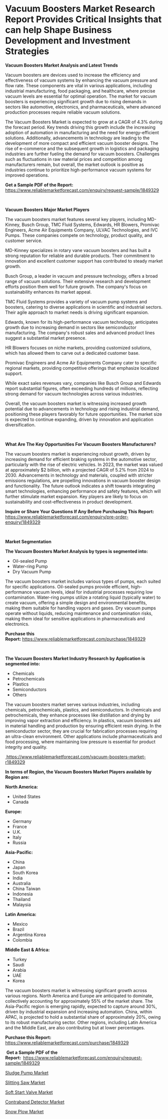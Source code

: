 <p><h1>Vacuum Boosters Market Research Report Provides Critical Insights that can help Shape Business Development and Investment Strategies</h1></p><p><strong>Vacuum Boosters Market Analysis and Latest Trends</strong></p>
<p><p>Vacuum boosters are devices used to increase the efficiency and effectiveness of vacuum systems by enhancing the vacuum pressure and flow rate. These components are vital in various applications, including industrial manufacturing, food packaging, and healthcare, where precise vacuum levels are essential for optimal operation. The market for vacuum boosters is experiencing significant growth due to rising demands in sectors like automotive, electronics, and pharmaceuticals, where advanced production processes require reliable vacuum solutions.</p><p>The Vacuum Boosters Market is expected to grow at a CAGR of 4.3% during the forecast period. Key trends driving this growth include the increasing adoption of automation in manufacturing and the need for energy-efficient solutions. Additionally, advancements in technology are leading to the development of more compact and efficient vacuum booster designs. The rise of e-commerce and the subsequent growth in logistics and packaging industries are further fueling the demand for vacuum boosters. Challenges such as fluctuations in raw material prices and competition among manufacturers remain, but overall, the market outlook is positive as industries continue to prioritize high-performance vacuum systems for improved operations.</p></p>
<p><strong>Get a Sample PDF of the Report:&nbsp;</strong> <a href="https://www.reliablemarketforecast.com/enquiry/request-sample/1849329?utm_campaign=1998&utm_medium=2&utm_source=Github&utm_content=ia&utm_term=11042025&utm_id=vacuum-boosters">https://www.reliablemarketforecast.com/enquiry/request-sample/1849329</a></p>
<p>&nbsp;</p>
<p><strong>Vacuum Boosters Major Market Players</strong></p>
<p><p>The vacuum boosters market features several key players, including MD-Kinney, Busch Group, TMC Fluid Systems, Edwards, HR Blowers, Promivac Engineers, Acme Air Equipments Company, ULVAC Technologies, and IVC Pumps. These companies compete on technology, product quality, and customer service.</p><p>MD-Kinney specializes in rotary vane vacuum boosters and has built a strong reputation for reliable and durable products. Their commitment to innovation and excellent customer support has contributed to steady market growth.</p><p>Busch Group, a leader in vacuum and pressure technology, offers a broad range of vacuum solutions. Their extensive research and development efforts position them well for future growth. The company's focus on sustainability enhances its market appeal.</p><p>TMC Fluid Systems provides a variety of vacuum pump systems and boosters, catering to diverse applications in scientific and industrial sectors. Their agile approach to market needs is driving significant expansion.</p><p>Edwards, known for its high-performance vacuum technology, anticipates growth due to increasing demand in sectors like semiconductor manufacturing. The company's robust sales and advanced product lines suggest a substantial market presence.</p><p>HR Blowers focuses on niche markets, providing customized solutions, which has allowed them to carve out a dedicated customer base.</p><p>Promivac Engineers and Acme Air Equipments Company cater to specific regional markets, providing competitive offerings that emphasize localized support.</p><p>While exact sales revenues vary, companies like Busch Group and Edwards report substantial figures, often exceeding hundreds of millions, reflecting strong demand for vacuum technologies across various industries.</p><p>Overall, the vacuum boosters market is witnessing increased growth potential due to advancements in technology and rising industrial demand, positioning these players favorably for future opportunities. The market size is expected to continue expanding, driven by innovation and application diversification.</p></p>
<p>&nbsp;</p>
<p><strong>What Are The Key Opportunities For Vacuum Boosters Manufacturers?</strong></p>
<p><p>The vacuum boosters market is experiencing robust growth, driven by increasing demand for efficient braking systems in the automotive sector, particularly with the rise of electric vehicles. In 2023, the market was valued at approximately $2 billion, with a projected CAGR of 5.2% from 2024 to 2030. Advancements in technology and materials, coupled with stricter emissions regulations, are propelling innovations in vacuum booster design and functionality. The future outlook indicates a shift towards integrating smart technologies, enhancing performance and safety features, which will further stimulate market expansion. Key players are likely to focus on sustainability and cost-effectiveness in product development.</p></p>
<p><strong>Inquire or Share Your Questions If Any Before Purchasing This Report:</strong> <a href="https://www.reliablemarketforecast.com/enquiry/pre-order-enquiry/1849329?utm_campaign=1998&utm_medium=2&utm_source=Github&utm_content=ia&utm_term=11042025&utm_id=vacuum-boosters">https://www.reliablemarketforecast.com/enquiry/pre-order-enquiry/1849329</a></p>
<p>&nbsp;</p>
<p><strong>Market Segmentation</strong></p>
<p><strong>The Vacuum Boosters Market Analysis by types is segmented into:</strong></p>
<p><ul><li>Oil-sealed Pump</li><li>Water-ring Pump</li><li>Dry Vacuum Pump</li></ul></p>
<p><p>The vacuum boosters market includes various types of pumps, each suited for specific applications. Oil-sealed pumps provide efficient, high-performance vacuum levels, ideal for industrial processes requiring low contamination. Water-ring pumps utilize a rotating liquid (typically water) to create vacuum, offering a simple design and environmental benefits, making them suitable for handling vapors and gases. Dry vacuum pumps operate without liquids, reducing maintenance and contamination risks, making them ideal for sensitive applications in pharmaceuticals and electronics.</p></p>
<p><strong>Purchase this Report:&nbsp;</strong><a href="https://www.reliablemarketforecast.com/purchase/1849329?utm_campaign=1998&utm_medium=2&utm_source=Github&utm_content=ia&utm_term=11042025&utm_id=vacuum-boosters">https://www.reliablemarketforecast.com/purchase/1849329</a></p>
<p>&nbsp;</p>
<p><strong>The Vacuum Boosters Market Industry Research by Application is segmented into:</strong></p>
<p><ul><li>Chemicals</li><li>Petrochemicals</li><li>Plastics</li><li>Semiconductors</li><li>Others</li></ul></p>
<p><p>The vacuum boosters market serves various industries, including chemicals, petrochemicals, plastics, and semiconductors. In chemicals and petrochemicals, they enhance processes like distillation and drying by improving vapor extraction and efficiency. In plastics, vacuum boosters aid in material handling and production by ensuring efficient resin drying. In the semiconductor sector, they are crucial for fabrication processes requiring an ultra-clean environment. Other applications include pharmaceuticals and food processing, where maintaining low pressure is essential for product integrity and quality.</p></p>
<p><a href="https://www.reliablemarketforecast.com/vacuum-boosters-market-r1849329?utm_campaign=1998&utm_medium=2&utm_source=Github&utm_content=ia&utm_term=11042025&utm_id=vacuum-boosters">&nbsp;https://www.reliablemarketforecast.com/vacuum-boosters-market-r1849329</a></p>
<p><strong>In terms of Region, the Vacuum Boosters Market Players available by Region are:</strong></p>
<p>
    <p> <strong> North America: </strong>
        <ul>
            <li>United States</li>
            <li>Canada</li>
        </ul>
        </p> 
    <p> <strong> Europe: </strong>
        <ul>
            <li>Germany</li>
            <li>France</li>
            <li>U.K.</li>
            <li>Italy</li>
            <li>Russia</li>
        </ul>
        </p> 
    <p> <strong> Asia-Pacific: </strong>
        <ul>
            <li>China</li>
            <li>Japan</li>
            <li>South Korea</li>
            <li>India</li>
            <li>Australia</li>
            <li>China Taiwan</li>
            <li>Indonesia</li>
            <li>Thailand</li>
            <li>Malaysia</li>
        </ul>
        </p> 
    <p> <strong> Latin America: </strong>
        <ul>
            <li>Mexico</li>
            <li>Brazil</li>
            <li>Argentina Korea</li>
            <li>Colombia</li>
        </ul>
        </p> 
    <p> <strong> Middle East & Africa: </strong>
        <ul>
            <li>Turkey</li>
            <li>Saudi</li>
            <li>Arabia</li>
            <li>UAE</li>
            <li>Korea</li>
        </ul>
    </p>
    </p>
<p><p>The vacuum boosters market is witnessing significant growth across various regions. North America and Europe are anticipated to dominate, collectively accounting for approximately 55% of the market share. The Asia-Pacific region is emerging rapidly, expected to capture around 30%, driven by industrial expansion and increasing automation. China, within APAC, is projected to hold a substantial share of approximately 20%, owing to its robust manufacturing sector. Other regions, including Latin America and the Middle East, are also contributing but at lower percentages.</p></p>
<p><strong>Purchase this Report: </strong><a href="https://www.reliablemarketforecast.com/purchase/1849329?utm_campaign=1998&utm_medium=2&utm_source=Github&utm_content=ia&utm_term=11042025&utm_id=vacuum-boosters">https://www.reliablemarketforecast.com/purchase/1849329</a></p>
<p>&nbsp;<strong>Get a Sample PDF of the Report:&nbsp;&nbsp;</strong><a href="https://www.reliablemarketforecast.com/enquiry/request-sample/1849329?utm_campaign=1998&utm_medium=2&utm_source=Github&utm_content=ia&utm_term=11042025&utm_id=vacuum-boosters">https://www.reliablemarketforecast.com/enquiry/request-sample/1849329</a></p>
<p><strong></strong></p>
<p><p><a href="https://github.com/peggiputra7o/Market-Research-Report-List-1/blob/main/sludge-pump-market.md?utm_campaign=1998&utm_medium=2&utm_source=Github&utm_content=ia&utm_term=11042025&utm_id=vacuum-boosters">Sludge Pump Market</a></p><p><a href="https://github.com/tafuaraasswn/Market-Research-Report-List-1/blob/main/slitting-saw-market.md?utm_campaign=1998&utm_medium=2&utm_source=Github&utm_content=ia&utm_term=11042025&utm_id=vacuum-boosters">Slitting Saw Market</a></p><p><a href="https://github.com/felishtimoti/Market-Research-Report-List-1/blob/main/soft-start-valve-market.md?utm_campaign=1998&utm_medium=2&utm_source=Github&utm_content=ia&utm_term=11042025&utm_id=vacuum-boosters">Soft Start Valve Market</a></p><p><a href="https://github.com/anesimazikpd/Market-Research-Report-List-1/blob/main/contraband-detector-market.md?utm_campaign=1998&utm_medium=2&utm_source=Github&utm_content=ia&utm_term=11042025&utm_id=vacuum-boosters">Contraband Detector Market</a></p><p><a href="https://github.com/lestymbango/Market-Research-Report-List-1/blob/main/snow-plow-market.md?utm_campaign=1998&utm_medium=2&utm_source=Github&utm_content=ia&utm_term=11042025&utm_id=vacuum-boosters">Snow Plow Market</a></p></p>